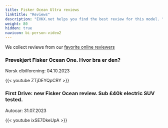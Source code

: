 ```yaml
---
title: Fisker Ocean Ultra reviews
linktitle: "Reviews"
description: "EVKX.net helps you find the best review for this model. "
weight: 80
hidden: true
navicon: bi-person-video2
---
```

We collect reviews from our [favorite online reviewers](../../../../../guides/evreviewers/)

<div class="container text-center shadow p-2 pe-4 mb-5 bg-body-tertiary rounded border">
<h3>Prøvekjørt Fisker Ocean One. Hvor bra er den?</h3>
<p>Norsk elbilforening: 04.10.2023</p>

{{< youtube ZTjDEYQpCRY >}}

</div>
<div class="container text-center shadow p-2 pe-4 mb-5 bg-body-tertiary rounded border">
<h3>First Drive: new Fisker Ocean review. Sub £40k electric SUV tested.</h3>
<p>Autocar: 31.07.2023</p>

{{< youtube ixSE7DkeUpA >}}

</div>
